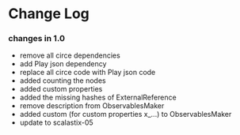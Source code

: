 Change Log
==========


### changes in 1.0

* remove all circe dependencies
* add Play json dependency
* replace all circe code with Play json code
* added counting the nodes
* added custom properties
* added the missing hashes of ExternalReference
* remove description from ObservablesMaker
* added custom (for custom properties x_...) to ObservablesMaker
* update to scalastix-05